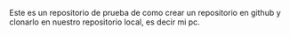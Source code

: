 Este es un repositorio de prueba de como crear un repositorio en github y clonarlo en nuestro repositorio local, es decir mi pc.
